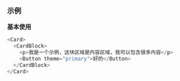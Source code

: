 ### 示例

**基本使用**

```js
<Card>
  <CardBlock>
    <p>我是一个示例，这块区域是内容区域，我可以包含很多内容</p>
    <Button theme="primary">好的</Button>
  </CardBlock>
</Card>
```
